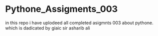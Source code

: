 # Pythone_Assigments_003
in this repo i have uplodeed all completed asigmnts 003 about pythone. which is dadicated by giaic sir asharib ali
